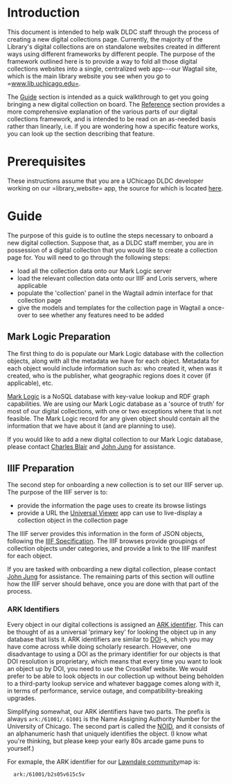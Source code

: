 # Introduction

This document is intended to help walk DLDC staff through the process
of creating a new digital collections page.  Currently, the majority
of the Library's digital collections are on standalone websites
created in different ways using different frameworks by different
people.  The purpose of the framework outlined here is to provide a
way to fold all those digital collections websites into a single,
centralized web app---our Wagtail site, which is the main library
website you see when you go to =www.lib.uchicago.edu=.

The [Guide](#guide) section is intended as a quick walkthrough to get
you going bringing a new digital collection on board.  The
[Reference](#reference) section provides a more comprehensive
explanation of the various parts of our digital collections framework,
and is intended to be read on an as-needed basis rather than linearly,
i.e. if you are wondering how a specific feature works, you can look
up the section describing that feature.

# Prerequisites

These instructions assume that you are a UChicago DLDC developer
working on our =library_website= app, the source for which is located
[here](https://github.com/uchicago-library/library_website).

# Guide

 The purpose of this guide is to outline the steps necessary to onboard a new
 digital collection. Suppose that, as a DLDC staff member, you are in
 possession of a digital collection that you would like to create a collection
 page for. You will need to go through the following steps:

* load all the collection data onto our Mark Logic server
* load the relevant collection data onto our IIIF and Loris servers,
  where applicable
* populate the 'collection' panel in the Wagtail admin interface for
  that collection page
* give the models and templates for the collection page in Wagtail a
  once-over to see whether any features need to be added

## Mark Logic Preparation

The first thing to do is populate our Mark Logic database with the
collection objects, along with all the metadata we have for each
object.  Metadata for each object would include information such as:
who created it, when was it created, who is the publisher, what
geographic regions does it cover (if applicable), etc.

[Mark Logic](https://www.marklogic.com/) is a NoSQL database with
key-value lookup and RDF graph capabilities.  We are using our Mark
Logic database as a 'source of truth' for most of our digital
collections, with one or two exceptions where that is not feasible.
The Mark Logic record for any given object should contain all the
information that we have about it (and are planning to use).

If you would like to add a new digital collection to our Mark Logic
database, please contact [Charles
Blair](https://www.lib.uchicago.edu/about/directory/staff/charles-blair/)
and [John
Jung](https://www.lib.uchicago.edu/about/directory/staff/john-jung/) for
assistance.

## IIIF Preparation

The second step for onboarding a new collection is to set our IIIF server up.
The purpose of the IIIF server is to:

* provide the information the page uses to create its browse listings
* provide a URL the [Universal Viewer](https://universalviewer.io/)
  app can use to live-display a collection object in the collection
  page

The IIIF server provides this information in the form of JSON objects,
following the [IIIF Specification](https://iiif.io/api/).  The IIIF
browses provide groupings of collection objects under categories, and
provide a link to the IIIF manifest for each object.

If you are tasked with onboarding a new digital collection, please
contact [John
Jung](https://www.lib.uchicago.edu/about/directory/staff/john-jung/)
for assistance.  The remaining parts of this section will outline how
the IIIF server should behave, once you are done with that part of the
process.

### ARK Identifiers

Every object in our digital collections is assigned an [ARK
identifier](https://n2t.net/e/ark_ids.html).  This can be thought of
as a universal 'primary key' for looking the object up in any database
that lists it.  ARK identifiers are similar to
[DOI](https://www.doi.org/)-s, which you may have come across while
doing scholarly research.  However, one disadvantage to using a DOI as
the primary identifier for our objects is that DOI resolution is
proprietary, which means that every time you want to look an object up
by DOI, you need to use the CrossRef website.  We would prefer to be
able to look objects in our collection up without being beholden to a
third-party lookup service and whatever baggage comes along with it,
in terms of performance, service outage, and compatibility-breaking
upgrades.

Simplifying somewhat, our ARK identifiers have two parts.  The prefix
is always `ark:/61001/`.  `61001` is the Name Assigning Authority
Number for the University of Chicago.  The second part is called the
[NOID](https://n2t.net/e/noid.html), and it consists of an
alphanumeric hash that uniquely identifies the object.  (I know what
you're thinking, but please keep your early 80s arcade game puns to
yourself.)

For exmaple, the ARK identifier for our [Lawndale
community](https://www.lib.uchicago.edu/collex/collections/social-scientists-map-chicago/object/b2s05v615c5v/)map
is:

```
  ark:/61001/b2s05v615c5v
```

<!-- To look an object up by ARK, you should use the University of Chicago -->
<!-- Library's ARK resolver API, located at: -->

<!-- #+begin_example -->
<!--   https://www.lib.uchicago.edu/ark:/61001/ -->
<!-- #+end_example -->

<!-- To look the [[https://www.lib.uchicago.edu/collex/collections/social-scientists-map-chicago/object/b2s05v615c5v/][Lawndale Community]] map up in our ARK resolver using its ARK, -->
<!-- simply append the NOID to the above URL: -->

<!-- #+begin_example -->
<!--   https://www.lib.uchicago.edu/ark:/61001/b2s05v615c5v -->
<!-- #+end_example -->

<!-- This permanent URL will take you to the webpage for that collection object, -->
<!-- in perpetuity.  For more information on how our ARK resolver works, please -->
<!-- see [[https://dldc.lib.uchicago.edu/local/ldr/ark.html][the offical documentation]]. -->

<!-- *** Routing Scheme -->

<!--     We use the hostname =iiif-collection.lib.uchicago.edu= in production and the -->
<!--     hostname =iiif-collection-dev.lib.uchicago.edu= for development.  The -->
<!--     workflow is to test upgrades/changes to the way the IIIF data are formatted -->
<!--     on the development server, then move them over to the production server once -->
<!--     we're convinced they work.  In the examples that follow, we will presume the -->
<!--     production hostname. -->

<!--     We use a 'slugified' version of the collection name as the root path for a -->
<!--     collection's browses in IIIF.  'Slugified' means that all capital letters -->
<!--     are lowercased and all space characters are changed to hyphens.  For -->
<!--     instance, if the name of your collection is 'Digital Media Archive', then -->
<!--     the slugified name should be =digital-media-archive=. -->

<!-- *** IIIF: Browse Type Route -->

<!--     The routing scheme for a cluster browse type in IIIF is as follows: -->

<!--     #+begin_example -->
<!--       https://iiif-collection.lib.uchicago.edu/[NAME OF COLLECTION]/cluster-browse/[NAME OF BROWSE TYPE].json -->
<!--     #+end_example -->

<!--     An actual example of such a URL route would be: -->

<!--     #+begin_example -->
<!--       https://iiif-collection.lib.uchicago.edu/social-scientists-map-chicago/cluster-browse/decade.json -->
<!--     #+end_example -->

<!--     All the browse type routes you set up in IIIF should look like that. -->

<!-- *** IIIF: Browse Route -->

<!--     The routing scheme for a cluster browse type in IIIF is as follows: -->

<!--     #+begin_example -->
<!--       https://iiif-collection.lib.uchicago.edu/[NAME OF COLLECTION]/cluster-browse/[NAME OF BROWSE TYPE]/[NAME OF BROWSE].json -->
<!--     #+end_example -->

<!--     An actual example of such a URL route would be: -->

<!--     #+begin_example -->
<!--       https://iiif-collection.lib.uchicago.edu/social-scientists-map-chicago/cluster-browse/decade/1930s.json -->
<!--     #+end_example -->

<!--     All the browse routes you set up in IIIF should look like that. -->

<!-- *** IIIF: Object Manifest Route -->

<!--     The main source of information on a digital collection object in IIIF is the -->
<!--     manifest.  Object manifests on our IIIF server are not split up by -->
<!--     collection; they are accessed only by their ARK identifier. -->

<!--     The hostname, as always, is =iiif-collection.lib.uchicago.edu=.  The route -->
<!--     for viewing an object manifest is: -->

<!--     #+begin_example -->
<!--       https://iiif-collection.lib.uchicago.edu/object/[ARK IDENTIFIER].json -->
<!--     #+end_example -->

<!--     So, for instance, the URL for the IIIF manifest for our [[https://www.lib.uchicago.edu/collex/collections/social-scientists-map-chicago/object/b2qd0bb4kk01/][Brighton Park]] map is -->
<!--     as follows: -->

<!--     #+begin_example -->
<!--       https://iiif-collection.lib.uchicago.edu/object/ark:/61001/b2qd0bb4kk01.json -->
<!--     #+end_example -->

<!--     All the object manifest routes you set up in IIIF should look like that. -->

<!-- *** Create IIIF Manifests and Browses -->

<!--     When you're done, the IIIF server should be serving up browses and manifests -->
<!--     for your collection at those routes.  For more information on setting that -->
<!--     up, please get in touch with [[https://www.lib.uchicago.edu/about/directory/staff/john-jung/][John Jung]]. -->

<!-- ** Create Wagtail Admin Panel -->

<!--    The third major step in setting your new digital collections page up is to -->
<!--    populate the relevant Wagtail admin panels for it.  Perhaps the collection -->
<!--    you're working on already has a page in Wagtail---if so, its =Collection= tab -->
<!--    will be empty, so all you'll have to do is populate it.  If the collection -->
<!--    you're working on doesn't already have a page in Wagtail, you'll need to -->
<!--    create it and populate both the =Content= and =Collection= tabs. -->

<!--    The purpose of the Wagtail admin panels is to provide a graphical web -->
<!--    interface that you can use to quickly enter all the information that's -->
<!--    specific to the collection you're adding.  This information will go into the -->
<!--    Wagtail database, and it will generate the entire collection site from the -->
<!--    information you provided.  That is, it will automatically generate list and -->
<!--    cluster browses (and, eventually, also facets and searches), the landing page -->
<!--    for the collection, and object pages for all objects in the collection.  From -->
<!--    Wagtail's point of view, all of that is one single 'page'. -->

<!--    To get to the Wagtail admin interface, scroll to the bottom of any webpage on -->
<!--    the [[https://www.lib.uchicago.edu][main library website]] and click on the link that says =Staff Login=.  This -->
<!--    will take you to a Shibboleth login page, which will accept your =cnetid= and -->
<!--    cnet password.  Once you're logged into the admin interface, click on the -->
<!--    following series of =>= in the main menu, on the left of the screen: -->

<!--    #+begin_example -->
<!--      Pages > The University of Chicago Library > Collections & Exhibits > Collections -->
<!--    #+end_example -->

<!--    If the Wagtail page for your new collection doesn't yet exist, click on -->
<!--    =Collections=.  This will take you to a list of all our collection pages.  To -->
<!--    create a new page for your collection, click on =+ ADD CHILD PAGE= under the -->
<!--    title =Collections=, in between the =VIEW LIVE= and =MORE= buttons. -->

<!--    If the Wagtail page for your collection already exists---this will probably -->
<!--    be the case for the majority of collections we decide to onboard, at least in -->
<!--    the initial stages---continue clicking through the series of =>= in the menu -->
<!--    until you get to the name of your collection: -->

<!--    #+begin_example -->
<!--      Collections > [NAME OF YOUR COLLECTION] -->
<!--    #+end_example -->

<!--    Next, you can begin populating the *Collection* tab.  The *Content* tab -->
<!--    contains basic information about the collection, which is mainly used to -->
<!--    provide the content for the collection's landing page and sidebar.  The -->
<!--    *Collection* tab contains the information that will be used to automatically -->
<!--    create all the list browses, cluster browses, and object pages (and, -->
<!--    eventually, also facets and searches). -->

<!--    Next, we'll run through all the sections of the *Collection* tab, as of -->
<!--    April 2021. -->

<!-- *** Highlighted Records -->

<!--     This field in the panel should contain the URL to the browse that will be -->
<!--     used to display a preview of the first five items in the collection on the -->
<!--     landing page.  It's like an abbreviated browse that lets the user jump right -->
<!--     into browsing the collection. -->

<!--     Currently, we are just using the list browse for this feature; our Wagtail -->
<!--     model/view automatically truncates it to just show the first five.  So for -->
<!--     the time being, this should be a link to the IIIF list browse for the -->
<!--     collection you're working on. -->

<!-- *** Citation Configuration -->

<!--     The digital collections object page has a menu called 'Cite This', which -->
<!--     appears below the viewer for the object.  Inside the viewer is a live -->
<!--     preview of what a citation for the relevant object would look like, and the -->
<!--     user can toggle between Chicago, APA, and MLA citation styles.  The way we -->
<!--     construct these citations is fairly complicated and will be described in -->
<!--     detail in the [[*Reference][Reference]] section of this document. -->

<!--     This should contain the configuration file for the citation service.  The -->
<!--     configuration file is in =INI= format.  You shouldn't have too much trouble -->
<!--     getting started with it, because it is auto-populated by default with a -->
<!--     minimal reasonable standard configuration.  However, you will have to edit -->
<!--     it if you want to customize which Mark Logic metadata fields appear in the -->
<!--     citations for the objects in your new collection.  The configuration file is -->
<!--     in =INI= format; for full information on how to edit it, please see the -->
<!--     [[*Citation Service][Citation Service]] section under [[*Reference][Reference]]. -->

<!-- *** Searches -->
    
<!--     When this feature is fleshed out, we'll use this section to enumerate what -->
<!--     types of searches the collection will offer.  For instance, maybe we want to -->
<!--     allow the user to search a collection by author, or by date. -->

<!--     This feature is not implemented as of April 2021---so this section of the -->
<!--     admin panel is essentially a placeholder. -->

<!-- *** List Browses -->

<!--     A list browse is a listing of every object in a collection, paginated in -->
<!--     increments of 25.  What makes different list browses different is the order -->
<!--     in which they sort the collection items.  So for example, a date list browse -->
<!--     might sort the items in ascending order by the date they were released, and -->
<!--     a title list browse might sort the items in ascending alphabetical order of -->
<!--     their titles.  But both browses will contain all the items in the -->
<!--     collection. -->

<!--     Once you have determined which list browses you would like to make available -->
<!--     in your new collection, press the =+ ADD LIST BROWSES= button to make a list -->
<!--     browse object, for each of the browses you are planning to offer. -->

<!--     Currently, we are only using two of the fields in our list browse objects: -->
<!--     *Label* and *Link text override*.  *Label* should be a capitalized version -->
<!--     of the name of the list browse in IIIF.  For instance, if the date list -->
<!--     browse for a collection is called 'date' in IIIF, then the list browse -->
<!--     object you create in the Wagtail admin interface should have =Date= for a -->
<!--     label. -->

<!--     *Link text override* tells Wagtail how to display the browse when it links -->
<!--     to it.  For example, the date list browse for the [[https://www.lib.uchicago.edu/collex/collections/social-scientists-map-chicago/][Social Scientists Map -->
<!--     Chicago]] collection is called 'date' in IIIF---Wagtail needs to know that to -->
<!--     pull the information about the list browse from IIIF---but the browse -->
<!--     displays to the reader as 'All Maps by Date'.  *Link text override* is an -->
<!--     optional field, so if you leave it blank, then the browse will display under -->
<!--     a capitalized version of its IIIF name. -->

<!-- *** Cluster Browses -->

<!--     As of April 2021, cluster browses have a different structure from list -->
<!--     browses.  List browses go 'one level deep', because they only correspond to -->
<!--     different ways of sorting all items in an entire collection.  However, -->
<!--     cluster browses break the items in a collection up into subcategories, and -->
<!--     each collection potentially has different ways we'll want to break it up -->
<!--     into subcategories. -->

<!--     A cluster browse type is a way of breaking a collection up into -->
<!--     subcategories.  A cluster browse is the name we give each of those -->
<!--     subcategories.  So for instance, the Social Scientists Map Chicago -->
<!--     collection has a 'subject' cluster browse type and a 'decade' cluster browse -->
<!--     type.  Under the 'subject' cluster browse fall a bunch of subject-specific -->
<!--     browses, such as 'commerce' and 'ethnic groups'.  Then there will be some -->
<!--     number of maps that call under each of those subject-specific browses. -->

<!--     The thing to remember about creating a 'cluster browse' object in the -->
<!--     Wagtail admin panel is that these should be /cluster browse types/, not the -->
<!--     browses themselves.  In other words, they should be things like 'subject' or -->
<!--     'decade' and not things like 'commerce' or 'ethnic groups. -->

<!--     Cluster browse types also have a link text override that works the same way -->
<!--     as the link text override in [[*List Browses][list browses]]. Also similarly to list browse -->
<!--     objects, cluster browse objects are only currently (i.e. as of April 2021) -->
<!--     using the *Label* and *Link text override* fields. -->

<!-- *** Facets -->

<!--     When this feature is fleshed out, we'll use this section to enumerate what -->
<!--     types of facets the collection will let the user filter by.   -->

<!--     This feature is not implemented as of April 2021---so this section of the -->
<!--     admin panel is a placeholder, just like [[*Searches][searches]] are---for now. -->

<!-- *** Object Metadata -->

<!--     This is a section of the Wagtail *Collection* panel that's worth giving a -->
<!--     little thought to, because it controls how metadata fields are displayed in -->
<!--     the object page for your new collection.  The object page will display -->
<!--     without it, but it will display the unexpurgated list of every metadata -->
<!--     field it pulls from the Mark Logic record for that object. -->

<!--     The purpose of populating this part of the Wagtail admin panel is to tell -->
<!--     Wagtail which metadata fields, among all the metadata fields it pulls from -->
<!--     the Mark Logic record for the object, to actually display in the object -->
<!--     page.  The order of the fields matters---so if the order of the fields in -->
<!--     the Wagtail admin interface is 'Title, Description, Creator', then the -->
<!--     object page will display Title, Description, and Creator metadata fields in -->
<!--     that order.  Any fields you enter into the Wagtail admin interface but which -->
<!--     are not present in the Mark Logic record for the collection object will -->
<!--     simply not show up in the page. -->

<!--     Within each 'object metadata' object there are four fields: *Edm field -->
<!--     label*, *Hotlinked*, *Multiple values*, and *Link target*.  *Hotlinked*, -->
<!--     *Multiple values*, and *Link target* are currently under development (as of -->
<!--     April 2021) and not being used in production.   -->

<!--     This means only the field you need to populate for the time being is *Edm -->
<!--     field label*.  The name of the field should: -->

<!--     + be the Europeana field name we have decided on in general -->
<!--     + have its first letter capitalized -->

<!--     If you have any questions about how what the name of a given metadata field -->
<!--     is, please get in touch with [[https://www.lib.uchicago.edu/about/directory/staff/david-bietila/][David Bietila]] and [[https://www.lib.uchicago.edu/about/directory/staff/thomas-dousa/][Thomas Dousa]], who are in -->
<!--     charge of our scheme for determining how metadata fields get named when a -->
<!--     new collection is loaded into our Mark Logic database. -->
    
<!-- *** Link to External Service -->

<!--     This is where you decide whether the new collection you're onboarding will -->
<!--     feature links to other object pages on third-party websites on its own -->
<!--     object pages.  These links appear in the sidebar on the object page. -->

<!--     The two external services we are currently linking to in our digital -->
<!--     collection pages are [[https://luna.lib.uchicago.edu][LUNA]] and [[https://btaa.org][Big Ten Academic Alliance]]. -->

<!--     Each external service link object in the Wagtail admin interface has two -->
<!--     fields: *Service* and *Identifier*.  *Service* should contain the name of -->
<!--     the service, as you would like it to appear in the link text on the object -->
<!--     page.  *Identifier* should contain the base URL for the collection within -->
<!--     the service we're linking to.  For instance, if the collection you are -->
<!--     onboarding is /Social Scientists Map Chicago/, the *Identifier* section of -->
<!--     the BTAA external service link object in that collection should be whatever -->
<!--     BTAA has selected to be the URL for the /Social Scientists Map Chicago/ -->
<!--     collection on their website. -->

<!--     That should cover everything you need to add to the *Collection* tab in the -->
<!--     Wagtail admin panel for your new collection. -->

<!-- ** The Once Over -->

<!--    One last thing worth doing before launch is: take a look at what the site -->
<!--    looks like and see whether you want to customize anything for your new -->
<!--    collection.  Any further customizations beyond what can be controlled from -->
<!--    the Wagtail admin panel should be thought of as new features, to be -->
<!--    implemented at the Django level in our source code. -->

<!--    Anyway, when you first take a look at your new collection page, you should -->
<!--    see the following: -->

<!--    + a landing page for the collection -->
<!--      - this should contain a 'preview browse', showing the first 5-10 items in -->
<!--        the collection at the bottom of the page -->
<!--    + cluster and/or list browses to get you to the objects in the collection -->
<!--    + an object page for each object in the collection -->
<!--      - this should contain a preview of the object, in a player/viewer -->
<!--      - followed by a list of metadata fields for the object below -->

<!--    Note any additional features you would like your collection page to have that -->
<!--    it doesn't, and now you're ready to start development! -->

<!-- * Reference -->

<!--   This section is intended to provide further background information on the -->
<!--   workings of our Digital Collections framework. -->



<!-- ** Why Mark Logic -->

   

<!-- ** Wagtail: Routing Scheme -->

<!--    The routing scheme within Wagtail is meant to mirror the routing scheme -->
<!--    within IIIF.  This both makes it easier to keep track of the routes in our -->
<!--    minds and allows us to use the same code to generate the links to -->
<!--    browses/manifests and user-facing digital collections pages. -->

<!--    The root URL of a digital collection in Wagtail is as follows: -->

<!--    #+begin_example -->
<!--      https://www.lib.uchicago.edu/collex/collections/[NAME OF COLLECTION] -->
<!--    #+end_example -->

<!--    The name of the collection should be its 'slugified' name---which is to say, -->
<!--    it should be the name with all letters made lowercase and all spaces changed -->
<!--    to hyphens.  For example, the root URL of the /Social Scientists Map Chicago/ -->
<!--    collection site is: -->

<!--    #+begin_example -->
<!--      https://www.lib.uchicago.edu/collex/collections/social-scientists-map-chicago/ -->
<!--    #+end_example -->

<!-- *** Wagtail: Cluster Browse Type Route -->

<!--     The routing scheme for a cluster browse type in Wagtail is: -->

<!--     #+begin_example -->
<!--       https://www.lib.uchicago.edu/collex/collections/[NAME OF COLLECTION]/cluster-browse/[NAME OF BROWSE TYPE] -->
<!--     #+end_example -->

<!--     For example, the route to the 'subject' cluster browse in the /Social -->
<!--     Scientists Map Chicago/ page is: -->

<!--     #+begin_example -->
<!--       https://www.lib.uchicago.edu/collex/collections/social-scientists-map-chicago/ -->
<!--     #+end_example -->
   
<!-- *** Wagtail: Cluster Browse Route -->

<!--     The routing scheme for a cluster browse in Wagtail is: -->

<!--     #+begin_example -->
<!--       https://www.lib.uchicago.edu/collex/collections/[NAME OF COLLECTION]/cluster-browse/[NAME OF BROWSE TYPE]/[NAME OF BROWSE] -->
<!--     #+end_example -->

<!--     For example, the route to the 'ethnic groups' cluster browse in the /Social -->
<!--     Scientists Map Chicago/ page is: -->

<!--     #+begin_example -->
<!--       https://www.lib.uchicago.edu/collex/collections/social-scientists-map-chicago/cluster-browse/subject/ethnic-groups -->
<!--     #+end_example -->

<!-- *** Wagtail: Object Page Route -->

<!--     The routing scheme for an object page in Wagtail is: -->

<!--     #+begin_example -->
<!--       https://www.lib.uchicago.edu/collex/collections/social-scientists-map-chicago/object/[OBJECT NOID] -->
<!--     #+end_example -->

<!--     For example, the NOID of the 'Metropolitan Region of Chicago' map in /Social -->
<!--     Scientists Map Chicago/ is =b2k86bv2x025=.  Therefore, you can view the -->
<!--     object page for that map at the following URL: -->

<!--     #+begin_example -->
<!--       https://www.lib.uchicago.edu/collex/collections/social-scientists-map-chicago/object/b2k86bv2x025 -->
<!--     #+end_example -->
    
<!-- ** Wagtail Admin Panel -->

<!--    Please see the [[*Guide][Guide]] for more information on what the different components of -->
<!--    the Wagtail admin panel are for. -->

<!-- ** IIIF Manifests -->

<!-- ** IIIF Browses -->

<!-- *** List Browses -->

<!-- *** Cluster Browses -->

<!-- ** Landing Page -->

<!-- ** Intermediate Pages -->

<!-- *** Cluster Browses -->

<!-- *** List Browses -->

<!-- *** Searches & Facets -->

<!-- ** Object Page -->

<!-- *** Citation Service -->

<!-- **** Turtle Data -->

<!-- **** Social Media Links -->

<!-- **** LUNA/BTAA links -->

<!-- **** Physical Object -->

<!-- *** Metadata fields -->

<!-- **** Additional Fields: Permanent URL and Parent Collection -->

<!-- *** Universal Viewer -->

